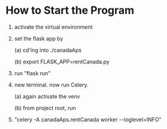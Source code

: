# How to Start the Program

1. activate the virtual environment
2. set the flask app by

    (a) cd'ing into ./canadaAps
   
    (b) export FLASK_APP=rentCanada.py
3. run "flask run"
4. new terminal. now run Celery.
   
    (a) again activate the venv
    
   (b) from project root, run 

5. "celery -A canadaAps.rentCanada worker --loglevel=INFO"